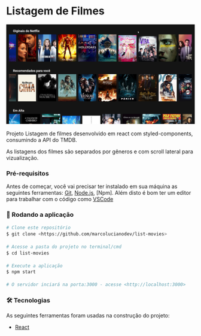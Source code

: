 # Listagem de Filmes

[![Vídeo Demonstração](https://github.com/marcolucianodev/list-movies/blob/master/public/list-movies.png)](https://www.linkedin.com/posts/marcolucianodev_frontend-frontenddeveloper-react-ugcPost-6890523067207041025-JRob)

Projeto Listagem de filmes desenvolvido em react com styled-components, consumindo a API do TMDB.

As listagens dos filmes são separados por gêneros e com scroll lateral para vizualização.


### Pré-requisitos

Antes de começar, você vai precisar ter instalado em sua máquina as seguintes ferramentas:
[Git](https://git-scm.com), [Node.js](https://nodejs.org/en/), [Npm]. 
Além disto é bom ter um editor para trabalhar com o código como [VSCode](https://code.visualstudio.com/)

### 🎲 Rodando a aplicação

```bash
# Clone este repositório
$ git clone <https://github.com/marcolucianodev/list-movies>

# Acesse a pasta do projeto no terminal/cmd
$ cd list-movies

# Execute a aplicação
$ npm start

# O servidor inciará na porta:3000 - acesse <http://localhost:3000>
```

### 🛠 Tecnologias

As seguintes ferramentas foram usadas na construção do projeto:

- [React](https://pt-br.reactjs.org/)
